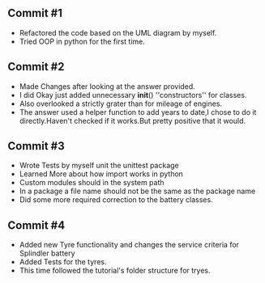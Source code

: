 ## Commit #1
- Refactored the code based on the UML diagram by myself.
- Tried OOP in python for the first time.

## Commit #2
- Made Changes after looking at the answer provided.
- I did Okay just added unnecessary __init__() ''constructors'' for classes.
- Also overlooked a strictly grater than for mileage of engines.
- The answer used a helper function to add years to date,I chose to do it directly.Haven't checked if it works.But pretty positive that it would.

## Commit #3
- Wrote Tests by myself unit the unittest package
- Learned More about how import works in python
- Custom modules should in the system path
- In a package a file name should not be the same as the package name
- Did some more required correction to the battery classes.

## Commit #4 
- Added new Tyre functionality and changes the service criteria for Splindler battery
- Added Tests for the tyres.
- This time followed the tutorial's folder structure for tryes.
